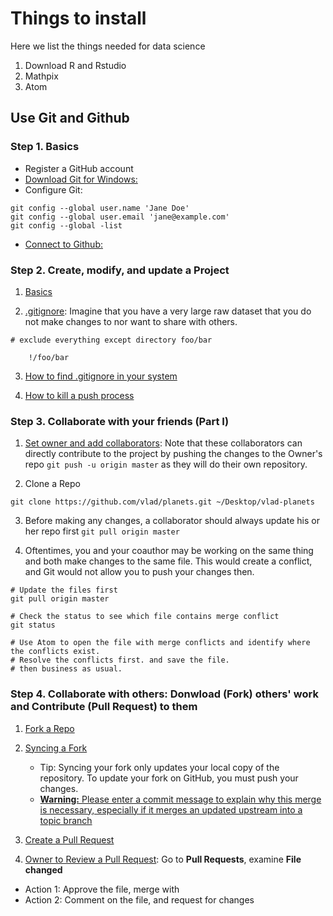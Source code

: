 # Things to install

Here we list the things needed for data science

1. Download R and Rstudio
2. Mathpix
3. Atom

## Use Git and Github

### Step 1. Basics

  - Register a GitHub account
  - [Download Git for Windows:](https://happygitwithr.com/install-git.html#install-git-windows)
  - Configure Git:

  ```
  git config --global user.name 'Jane Doe'
  git config --global user.email 'jane@example.com'
  git config --global -list
  ```

  - [Connect to Github:](https://happygitwithr.com/push-pull-github.html#push-pull-github)

### Step 2. Create, modify, and update a Project

1. [Basics](https://product.hubspot.com/blog/git-and-github-tutorial-for-beginners)

2. [.gitignore](https://www.atlassian.com/git/tutorials/saving-changes/gitignore): Imagine that you have a very large raw dataset that you do not make changes to nor want to share with others.


```
# exclude everything except directory foo/bar

    !/foo/bar

```

3. [How to find .gitignore in your system](https://stackoverflow.com/questions/11197249/show-system-files-show-git-ignore-in-osx)

4. [How to kill a push process](https://stackoverflow.com/questions/11729077/git-stop-git-push)

### Step 3. Collaborate with your friends (Part I)

1. [Set owner and add collaborators](https://swcarpentry.github.io/git-novice/08-collab/): Note that these collaborators can directly contribute to the project by pushing the changes to the Owner's repo `git push -u origin master` as they will do their own repository.

2. Clone a Repo
```
git clone https://github.com/vlad/planets.git ~/Desktop/vlad-planets
```

3. Before making any changes, a collaborator should always update his or her repo first `git pull origin master`

4. Oftentimes, you and your coauthor may be working on the same thing and both make changes to the same file. This would create a conflict, and Git would not allow you to push your changes then.

```
# Update the files first
git pull origin master

# Check the status to see which file contains merge conflict
git status

# Use Atom to open the file with merge conflicts and identify where the conflicts exist.
# Resolve the conflicts first. and save the file.
# then business as usual.
```

### Step 4. Collaborate with others: Donwload (Fork) others' work and Contribute (Pull Request) to them

1. [Fork a Repo](https://help.github.com/en/github/getting-started-with-github/fork-a-repo#fork-an-example-repository)

2. [Syncing a Fork]( https://help.github.com/en/github/collaborating-with-issues-and-pull-requests/syncing-a-fork)

   - Tip: Syncing your fork only updates your local copy of the repository. To update your fork on GitHub, you must push your changes.
   - [**Warning:** Please enter a commit message to explain why this merge is necessary, especially if it merges an updated upstream into a topic branch](https://stackoverflow.com/questions/19085807/please-enter-a-commit-message-to-explain-why-this-merge-is-necessary-especially)

3. [Create a Pull Request](https://help.github.com/en/github/collaborating-with-issues-and-pull-requests/creating-a-pull-request-from-a-fork)

4. [Owner to Review a Pull Request](https://help.github.com/en/github/collaborating-with-issues-and-pull-requests/reviewing-proposed-changes-in-a-pull-request): Go to **Pull Requests**, examine **File changed**

  + Action 1: Approve the file, merge with
  + Action 2: Comment on the file, and request for changes
